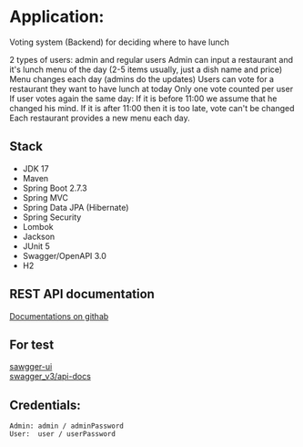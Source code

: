 # Application:
Voting system (Backend) for deciding where to have lunch

2 types of users: admin and regular users
Admin can input a restaurant and it's lunch menu of the day (2-5 items usually, just a dish name and price)
Menu changes each day (admins do the updates)
Users can vote for a restaurant they want to have lunch at today
Only one vote counted per user
If user votes again the same day:
If it is before 11:00 we assume that he changed his mind.
If it is after 11:00 then it is too late, vote can't be changed
Each restaurant provides a new menu each day.

## Stack
- JDK 17
- Maven
- Spring Boot 2.7.3
- Spring MVC
- Spring Data JPA (Hibernate)
- Spring Security
- Lombok
- Jackson
- JUnit 5
- Swagger/OpenAPI 3.0
- H2

## REST API documentation
[Documentations on githab ](https://github.com/Nikita210787/RestaurantVoting)

## For test
[sawgger-ui](http://localhost:8080/swagger-ui.html)<br>
[swagger_v3/api-docs](http://localhost:8080/v3/api-docs)

## Credentials:
```
Admin: admin / adminPassword
User:  user / userPassword
```
